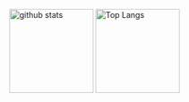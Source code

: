 
<p align="left"> 
  <img alt="github stats" height="150px" src="https://github-readme-stats.vercel.app/api?username=onishi-kohei&theme=onedark&show_icons=ture" />
  <img alt="Top Langs" height="150px" src="https://github-readme-stats.vercel.app/api/top-langs/?username=onishi-kohei&layout=compact&show_icons=true&theme=onedark" />
</p>



